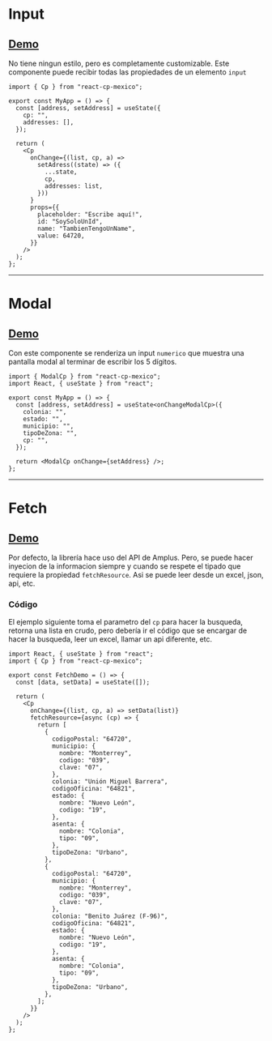 # Input

## [Demo](https://endearing-starlight-bdcb69.netlify.app/?path=/story/cp-input--page)

No tiene ningun estilo, pero es completamente customizable. Este componente puede recibir todas las propiedades de un elemento `input`

```tsx
import { Cp } from "react-cp-mexico";

export const MyApp = () => {
  const [address, setAddress] = useState({
    cp: "",
    addresses: [],
  });

  return (
    <Cp
      onChange={(list, cp, a) =>
        setAdress((state) => ({
          ...state,
          cp,
          addresses: list,
        }))
      }
      props={{
        placeholder: "Escribe aquí!",
        id: "SoySoloUnId",
        name: "TambienTengoUnName",
        value: 64720,
      }}
    />
  );
};
```

---

# Modal

## [Demo](https://endearing-starlight-bdcb69.netlify.app/?path=/story/cp-modal--page)

Con este componente se renderiza un input `numerico` que muestra una pantalla modal al terminar de escribir los 5 dígitos.

```tsx
import { ModalCp } from "react-cp-mexico";
import React, { useState } from "react";

export const MyApp = () => {
  const [address, setAddress] = useState<onChangeModalCp>({
    colonia: "",
    estado: "",
    municipio: "",
    tipoDeZona: "",
    cp: "",
  });

  return <ModalCp onChange={setAddress} />;
};
```

---

# Fetch

## [Demo](https://endearing-starlight-bdcb69.netlify.app/)

Por defecto, la librería hace uso del API de Amplus. Pero, se puede hacer inyecion de la informacion siempre y cuando
se respete el tipado que requiere la propiedad `fetchResource`. Asi se puede leer desde un excel, json, api, etc.

### Código

El ejemplo siguiente toma el parametro del `cp` para hacer la busqueda, retorna una lista en crudo, pero debería ir el código que se encargar de hacer la busqueda, leer un excel, llamar un api diferente, etc.

```tsx
import React, { useState } from "react";
import { Cp } from "react-cp-mexico";

export const FetchDemo = () => {
  const [data, setData] = useState([]);

  return (
    <Cp
      onChange={(list, cp, a) => setData(list)}
      fetchResource={async (cp) => {
        return [
          {
            codigoPostal: "64720",
            municipio: {
              nombre: "Monterrey",
              codigo: "039",
              clave: "07",
            },
            colonia: "Unión Miguel Barrera",
            codigoOficina: "64821",
            estado: {
              nombre: "Nuevo León",
              codigo: "19",
            },
            asenta: {
              nombre: "Colonia",
              tipo: "09",
            },
            tipoDeZona: "Urbano",
          },
          {
            codigoPostal: "64720",
            municipio: {
              nombre: "Monterrey",
              codigo: "039",
              clave: "07",
            },
            colonia: "Benito Juárez (F-96)",
            codigoOficina: "64821",
            estado: {
              nombre: "Nuevo León",
              codigo: "19",
            },
            asenta: {
              nombre: "Colonia",
              tipo: "09",
            },
            tipoDeZona: "Urbano",
          },
        ];
      }}
    />
  );
};
```
